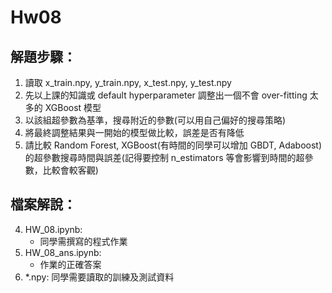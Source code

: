 # Hw08
## 解題步驟：
1. 讀取 x_train.npy, y_train.npy, x_test.npy, y_test.npy
3. 先以上課的知識或 default hyperparameter 調整出一個不會 over-fitting 太多的 XGBoost 模型
4. 以該組超參數為基準，搜尋附近的參數(可以用自己偏好的搜尋策略)
5. 將最終調整結果與一開始的模型做比較，誤差是否有降低
6. 請比較 Random Forest, XGBoost(有時間的同學可以增加 GBDT, Adaboost) 的超參數搜尋時間與誤差(記得要控制 n_estimators 等會影響到時間的超參數，比較會較客觀)
   



## 檔案解說：

4. HW_08.ipynb:
   * 同學需撰寫的程式作業
5. HW_08_ans.ipynb:
   * 作業的正確答案
5. *.npy: 同學需要讀取的訓練及測試資料
